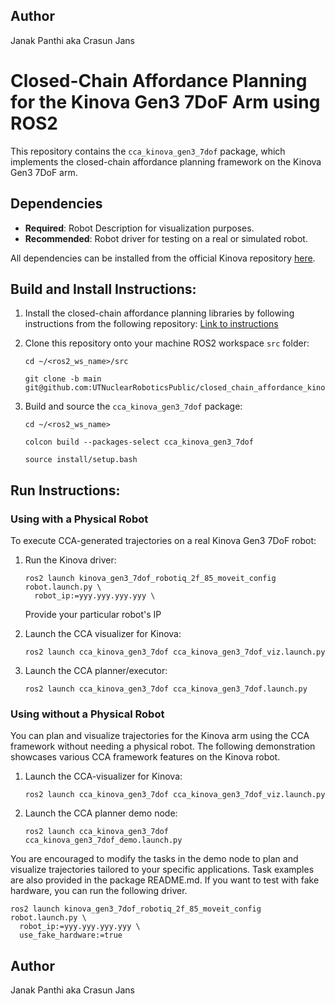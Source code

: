 ## Author
Janak Panthi aka Crasun Jans
# Closed-Chain Affordance Planning for the Kinova Gen3 7DoF Arm using ROS2
This repository contains the `cca_kinova_gen3_7dof` package, which implements the closed-chain affordance planning framework on the Kinova Gen3 7DoF arm.

## Dependencies

- **Required**: Robot Description for visualization purposes.
- **Recommended**: Robot driver for testing on a real or simulated robot.

All dependencies can be installed from the official Kinova repository [here](https://github.com/Kinovarobotics/ros2_kortex).

## Build and Install Instructions:
1. Install the closed-chain affordance planning libraries by following instructions from the following repository:
   [Link to instructions](https://github.com/UTNuclearRoboticsPublic/closed_chain_affordance_ros.git)

2. Clone this repository onto your machine ROS2 workspace `src` folder:
   ```
   cd ~/<ros2_ws_name>/src
   ```
   ```
   git clone -b main git@github.com:UTNuclearRoboticsPublic/closed_chain_affordance_kinova_gen3_7dof.git
   ```

3. Build and source the `cca_kinova_gen3_7dof` package:
   ```
   cd ~/<ros2_ws_name>
   ```
   ```
   colcon build --packages-select cca_kinova_gen3_7dof
   ```
   ```
   source install/setup.bash
   ```

## Run Instructions:

### Using with a Physical Robot
To execute CCA-generated trajectories on a real Kinova Gen3 7DoF robot:

1. Run the Kinova driver:
   ```
   ros2 launch kinova_gen3_7dof_robotiq_2f_85_moveit_config robot.launch.py \
     robot_ip:=yyy.yyy.yyy.yyy \
   ```
   Provide your particular robot's IP

2. Launch the CCA visualizer for Kinova:

   ```
   ros2 launch cca_kinova_gen3_7dof cca_kinova_gen3_7dof_viz.launch.py
   ```

3. Launch the CCA planner/executor:
   ```
   ros2 launch cca_kinova_gen3_7dof cca_kinova_gen3_7dof.launch.py
   ```
### Using without a Physical Robot
You can plan and visualize trajectories for the Kinova arm using the CCA framework without needing a physical robot. The following demonstration showcases various CCA framework features on the Kinova robot.

1. Launch the CCA-visualizer for Kinova:

   ```
   ros2 launch cca_kinova_gen3_7dof cca_kinova_gen3_7dof_viz.launch.py
   ```

2. Launch the CCA planner demo node:
   ```
   ros2 launch cca_kinova_gen3_7dof cca_kinova_gen3_7dof_demo.launch.py
   ```

You are encouraged to modify the tasks in the demo node to plan and visualize trajectories tailored to your specific applications. Task examples are also provided in the package README.md. If you want to test with fake hardware, you can run the following driver.

   ```
   ros2 launch kinova_gen3_7dof_robotiq_2f_85_moveit_config robot.launch.py \
     robot_ip:=yyy.yyy.yyy.yyy \
     use_fake_hardware:=true
   ```

## Author
Janak Panthi aka Crasun Jans
